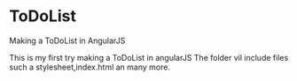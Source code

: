 ToDoList
========

Making a ToDoList in AngularJS

This is my first try making a ToDoList in angularJS
The folder vil include files such a stylesheet,index.html an many more.


